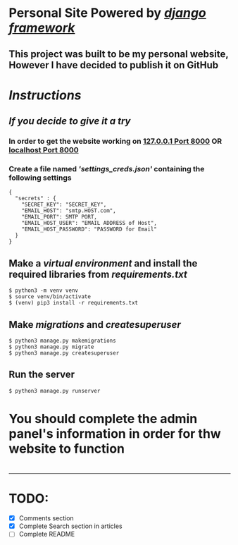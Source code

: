 # Personal Site Powered by _[django framework](https://djangoproject.com)_
## This project was built to be my personal website, However I have decided to publish it on GitHub 
# _Instructions_
## _If you decide to give it a try_
### In order to get the website working on [127.0.0.1 Port 8000](http://127.0.0.1:8000) OR [localhost Port 8000](http://localhost:8000)
### Create a file named _'settings_creds.json'_ containing the following settings
```
{
  "secrets" : {
    "SECRET_KEY": "SECRET_KEY",
    "EMAIL_HOST": "smtp.HOST.com",
    "EMAIL_PORT": SMTP PORT,
    "EMAIL_HOST_USER": "EMAIL ADDRESS of Host",
    "EMAIL_HOST_PASSWORD": "PASSWORD for Email"
  }
}
```
## Make a _virtual environment_ and install the required libraries from _requirements.txt_
```
$ python3 -m venv venv
$ source venv/bin/activate
$ (venv) pip3 install -r requirements.txt
```
## Make _migrations_ and _createsuperuser_  
``` 
$ python3 manage.py makemigrations
$ python3 manage.py migrate
$ python3 manage.py createsuperuser
```
## Run the server 
```
$ python3 manage.py runserver
```
# You should complete the admin panel's information in order for thw website to function
# <hr />
# TODO: 
- [x] Comments section
- [x] Complete Search section in articles
- [ ] Complete README

<br /><br /><br /><br /><br /><br />
